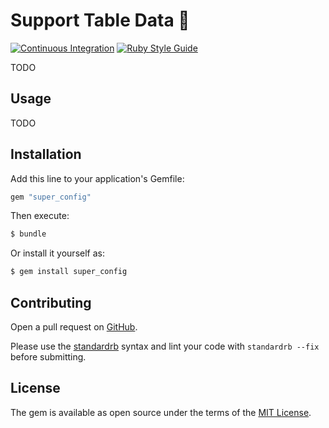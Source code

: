 # Support Table Data :construction:

[![Continuous Integration](https://github.com/bdurand/super_config/actions/workflows/continuous_integration.yml/badge.svg)](https://github.com/bdurand/super_config/actions/workflows/continuous_integration.yml)
[![Ruby Style Guide](https://img.shields.io/badge/code_style-standard-brightgreen.svg)](https://github.com/testdouble/standard)

TODO

## Usage

TODO

## Installation

Add this line to your application's Gemfile:

```ruby
gem "super_config"
```

Then execute:
```bash
$ bundle
```

Or install it yourself as:
```bash
$ gem install super_config
```

## Contributing

Open a pull request on [GitHub](https://github.com/bdurand/super_config).

Please use the [standardrb](https://github.com/testdouble/standard) syntax and lint your code with `standardrb --fix` before submitting.

## License

The gem is available as open source under the terms of the [MIT License](https://opensource.org/licenses/MIT).
